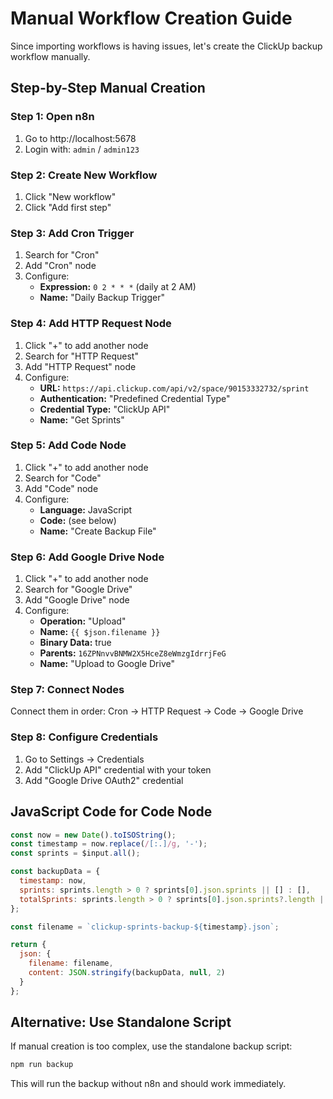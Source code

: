 # Manual Workflow Creation Guide

Since importing workflows is having issues, let's create the ClickUp backup workflow manually.

## Step-by-Step Manual Creation

### Step 1: Open n8n
1. Go to http://localhost:5678
2. Login with: `admin` / `admin123`

### Step 2: Create New Workflow
1. Click "New workflow"
2. Click "Add first step"

### Step 3: Add Cron Trigger
1. Search for "Cron"
2. Add "Cron" node
3. Configure:
   - **Expression:** `0 2 * * *` (daily at 2 AM)
   - **Name:** "Daily Backup Trigger"

### Step 4: Add HTTP Request Node
1. Click "+" to add another node
2. Search for "HTTP Request"
3. Add "HTTP Request" node
4. Configure:
   - **URL:** `https://api.clickup.com/api/v2/space/90153332732/sprint`
   - **Authentication:** "Predefined Credential Type"
   - **Credential Type:** "ClickUp API"
   - **Name:** "Get Sprints"

### Step 5: Add Code Node
1. Click "+" to add another node
2. Search for "Code"
3. Add "Code" node
4. Configure:
   - **Language:** JavaScript
   - **Code:** (see below)
   - **Name:** "Create Backup File"

### Step 6: Add Google Drive Node
1. Click "+" to add another node
2. Search for "Google Drive"
3. Add "Google Drive" node
4. Configure:
   - **Operation:** "Upload"
   - **Name:** `{{ $json.filename }}`
   - **Binary Data:** true
   - **Parents:** `16ZPNnvvBNMW2X5HceZ8eWmzgIdrrjFeG`
   - **Name:** "Upload to Google Drive"

### Step 7: Connect Nodes
Connect them in order: Cron → HTTP Request → Code → Google Drive

### Step 8: Configure Credentials
1. Go to Settings → Credentials
2. Add "ClickUp API" credential with your token
3. Add "Google Drive OAuth2" credential

## JavaScript Code for Code Node

```javascript
const now = new Date().toISOString();
const timestamp = now.replace(/[:.]/g, '-');
const sprints = $input.all();

const backupData = {
  timestamp: now,
  sprints: sprints.length > 0 ? sprints[0].json.sprints || [] : [],
  totalSprints: sprints.length > 0 ? sprints[0].json.sprints?.length || 0 : 0
};

const filename = `clickup-sprints-backup-${timestamp}.json`;

return {
  json: {
    filename: filename,
    content: JSON.stringify(backupData, null, 2)
  }
};
```

## Alternative: Use Standalone Script

If manual creation is too complex, use the standalone backup script:

```bash
npm run backup
```

This will run the backup without n8n and should work immediately.